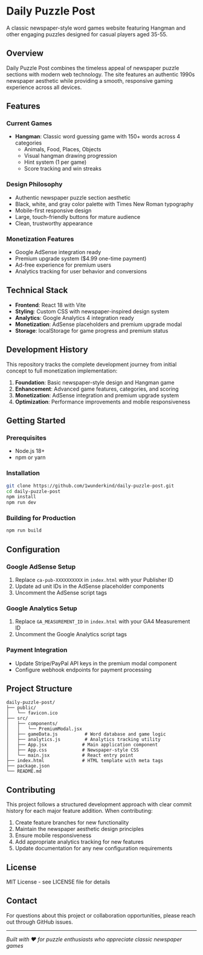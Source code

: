 # Daily Puzzle Post

A classic newspaper-style word games website featuring Hangman and other engaging puzzles designed for casual players aged 35-55.

## Overview

Daily Puzzle Post combines the timeless appeal of newspaper puzzle sections with modern web technology. The site features an authentic 1990s newspaper aesthetic while providing a smooth, responsive gaming experience across all devices.

## Features

### Current Games
- **Hangman**: Classic word guessing game with 150+ words across 4 categories
  - Animals, Food, Places, Objects
  - Visual hangman drawing progression
  - Hint system (1 per game)
  - Score tracking and win streaks

### Design Philosophy
- Authentic newspaper puzzle section aesthetic
- Black, white, and gray color palette with Times New Roman typography
- Mobile-first responsive design
- Large, touch-friendly buttons for mature audience
- Clean, trustworthy appearance

### Monetization Features
- Google AdSense integration ready
- Premium upgrade system ($4.99 one-time payment)
- Ad-free experience for premium users
- Analytics tracking for user behavior and conversions

## Technical Stack

- **Frontend**: React 18 with Vite
- **Styling**: Custom CSS with newspaper-inspired design system
- **Analytics**: Google Analytics 4 integration ready
- **Monetization**: AdSense placeholders and premium upgrade modal
- **Storage**: localStorage for game progress and premium status

## Development History

This repository tracks the complete development journey from initial concept to full monetization implementation:

1. **Foundation**: Basic newspaper-style design and Hangman game
2. **Enhancement**: Advanced game features, categories, and scoring
3. **Monetization**: AdSense integration and premium upgrade system
4. **Optimization**: Performance improvements and mobile responsiveness

## Getting Started

### Prerequisites
- Node.js 18+ 
- npm or yarn

### Installation
```bash
git clone https://github.com/1wunderkind/daily-puzzle-post.git
cd daily-puzzle-post
npm install
npm run dev
```

### Building for Production
```bash
npm run build
```

## Configuration

### Google AdSense Setup
1. Replace `ca-pub-XXXXXXXXXX` in `index.html` with your Publisher ID
2. Update ad unit IDs in the AdSense placeholder components
3. Uncomment the AdSense script tags

### Google Analytics Setup
1. Replace `GA_MEASUREMENT_ID` in `index.html` with your GA4 Measurement ID
2. Uncomment the Google Analytics script tags

### Payment Integration
- Update Stripe/PayPal API keys in the premium modal component
- Configure webhook endpoints for payment processing

## Project Structure

```
daily-puzzle-post/
├── public/
│   └── favicon.ico
├── src/
│   ├── components/
│   │   └── PremiumModal.jsx
│   ├── gameData.js          # Word database and game logic
│   ├── analytics.js         # Analytics tracking utility
│   ├── App.jsx             # Main application component
│   ├── App.css             # Newspaper-style CSS
│   └── main.jsx            # React entry point
├── index.html              # HTML template with meta tags
├── package.json
└── README.md
```

## Contributing

This project follows a structured development approach with clear commit history for each major feature addition. When contributing:

1. Create feature branches for new functionality
2. Maintain the newspaper aesthetic design principles
3. Ensure mobile responsiveness
4. Add appropriate analytics tracking for new features
5. Update documentation for any new configuration requirements

## License

MIT License - see LICENSE file for details

## Contact

For questions about this project or collaboration opportunities, please reach out through GitHub issues.

---

*Built with ❤️ for puzzle enthusiasts who appreciate classic newspaper games*

